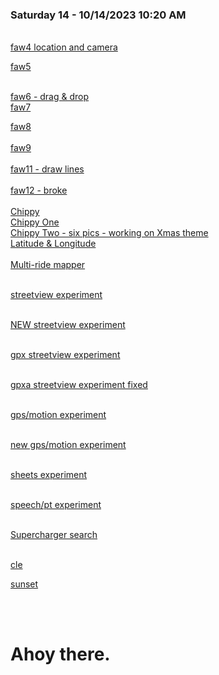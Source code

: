 <!DOCTYPE html>
<html>
<head>
<title>general launch point</title> 
<style>
body {
  background-image: url('images/sunset-on-river.jpg');
}

a {
            font-size: 12pt;
            font-family: Arial, sans-serif;
            color: black;
        }

</style>
</head>
<body>

<link rel="stylesheet" href="https://unpkg.com/leaflet@1.9.2/dist/leaflet.css"
     integrity="sha256-sA+zWATbFveLLNqWO2gtiw3HL/lh1giY/Inf1BJ0z14="
     crossorigin=""/>

<!-- Make sure you put this AFTER Leaflet's CSS -->
<script src="https://unpkg.com/leaflet@1.9.2/dist/leaflet.js"
     integrity="sha256-o9N1jGDZrf5tS+Ft4gbIK7mYMipq9lqpVJ91xHSyKhg="
     crossorigin=""></script>

<div id="map" style="width: 600px; height: 400px;"></div>

<div id="text"></div>
<h3>Saturday 14 - 10/14/2023 10:20 AM </h3>
<br/>
<a href="faw4.html">faw4 location and camera</a>
<br/>

<a href="faw5.html">faw5</a>

<br/>
<a href="faw6.html">faw6 - drag & drop </a>
<br/>
<a href="faw7.html">faw7</a>

<br/>

<a href="faw8.html">faw8</a>
<br><br>
<a href="faw9.html">faw9</a>
<br><br>
<a href="faw11.html">faw11 - draw lines</a>
<br><br>
<a href="faw12.html">faw12 - broke</a>
<br><br>
<a href="faw10.html">Chippy</a>
<br>
<a href="faw13.html">Chippy One</a>
<br>
<a href="faw14.html">Chippy Two - six pics - working on Xmas theme</a>
<br>
<a href="faw31.html">Latitude & Longitude</a>
<br><br>
<a href="faw32.html">Multi-ride mapper</a>
<br><br>

<a href="faw33.html">streetview experiment</a>
<br><br>


<a href="faw34.html">NEW streetview experiment</a>
<br><br>


<a href="faw35.html">gpx streetview experiment</a>
<br><br>

<a href="faw35a.html">gpxa streetview experiment fixed</a>
<br><br>

<a href="faw36.html">gps/motion experiment</a>
<br><br>


<a href="faw37.html">new gps/motion experiment</a>
<br><br>


<a href="faw38.html">sheets experiment</a>
<br><br>


<a href="faw39.html">speech/pt experiment</a>
<br><br>


<a href="f41.html">Supercharger search</a>
<br><br>



<a href="clemap1.png">cle</a>
<br>

<a href="sunset-on-river.jpg">sunset</a>

<br><br>
<h1>Ahoy there.</h1>
 
<br/>
<script>

document.getElementById("text").innerHTML = "Text added by JavaScript code";
<!-- alert("one"); 41.500998037771, -81.68048052414491. -->
var map = L.map('map').setView([41.500998037771, -81.68048052414491], 13);

L.tileLayer('https://tile.openstreetmap.org/{z}/{x}/{y}.png', {
    maxZoom: 19,
    attribution: '&copy; <a href="http://www.openstreetmap.org/copyright">OpenStreetMap</a>'
}).addTo(map);

</script>
 
</body>
